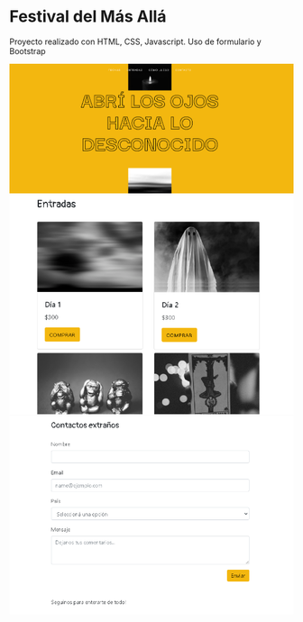 # Festival del Más Allá
Proyecto realizado con HTML, CSS, Javascript. Uso de formulario y Bootstrap


![Alt text](https://github.com/FlorenciaFoos/Festival-del-Mas-Alla/blob/master/Captura.PNG "1")
![Alt text](https://github.com/FlorenciaFoos/Festival-del-Mas-Alla/blob/master/Captura5.PNG "2")
![Alt text](https://github.com/FlorenciaFoos/Festival-del-Mas-Alla/blob/master/Captura7.PNG "3")
